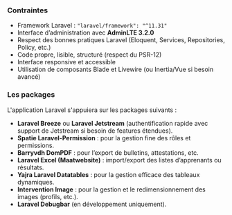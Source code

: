 

### Contraintes

* Framework Laravel : `"laravel/framework": "^11.31"`
* Interface d’administration avec **AdminLTE 3.2.0**
* Respect des bonnes pratiques Laravel (Eloquent, Services, Repositories, Policy, etc.)
* Code propre, lisible, structuré (respect du PSR-12)
* Interface responsive et accessible
* Utilisation de composants Blade et Livewire (ou Inertia/Vue si besoin avancé)


### Les packages

L'application Laravel s'appuiera sur les packages suivants :

* **Laravel Breeze** ou **Laravel Jetstream** (authentification rapide avec support de Jetstream si besoin de features étendues).
* **Spatie Laravel-Permission** : pour la gestion fine des rôles et permissions.
* **Barryvdh DomPDF** : pour l’export de bulletins, attestations, etc.
* **Laravel Excel (Maatwebsite)** : import/export des listes d’apprenants ou résultats.
* **Yajra Laravel Datatables** : pour la gestion efficace des tableaux dynamiques.
* **Intervention Image** : pour la gestion et le redimensionnement des images (profils, etc.).
* **Laravel Debugbar** (en développement uniquement).
